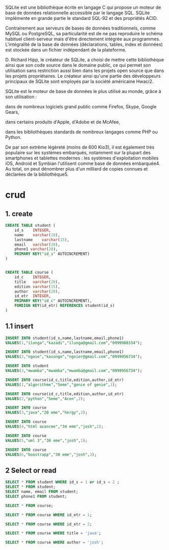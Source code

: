 

SQLite est une bibliothèque écrite en langage C qui propose un moteur de base de données relationnelle accessible par le langage SQL. SQLite implémente en grande partie le standard SQL-92 et des propriétés ACID.

Contrairement aux serveurs de bases de données traditionnels, comme MySQL ou PostgreSQL, sa particularité est de ne pas reproduire le schéma habituel client-serveur mais d'être directement intégrée aux programmes. L'intégralité de la base de données (déclarations, tables, index et données) est stockée dans un fichier indépendant de la plateforme.

D. Richard Hipp, le créateur de SQLite, a choisi de mettre cette bibliothèque ainsi que son code source dans le domaine public, ce qui permet son utilisation sans restriction aussi bien dans les projets open source que dans les projets propriétaires. Le créateur ainsi qu'une partie des développeurs principaux de SQLite sont employés par la société américaine Hwaci2.

SQLite est le moteur de base de données le plus utilisé au monde, grâce à son utilisation :

dans de nombreux logiciels grand public comme Firefox, Skype, Google Gears,

dans certains produits d'Apple, d'Adobe et de McAfee,

dans les bibliothèques standards de nombreux langages comme PHP ou Python.

De par son extrême légèreté (moins de 600 Kio3), il est également très populaire sur les systèmes embarqués, notamment sur la plupart des smartphones et tablettes modernes : les systèmes d'exploitation mobiles iOS, Android et Symbian l'utilisent comme base de données embarquée4. Au total, on peut dénombrer plus d'un milliard de copies connues et déclarées de la bibliothèque5.


# crud
## 1. create

```sql
CREATE TABLE student (
	id_s	INTEGER,
	name	varchar(10), 
	lastname	varchar(15),
	email	varchar(20),
	phone1 varchar(20),
	PRIMARY KEY("id_s" AUTOINCREMENT)
)


CREATE TABLE course (
	id_c	INTEGER,
	title	varchar(20), 
	edition	varchar(15),
	author	varchar(20),
	id_etr	INTEGER,
	PRIMARY KEY("id_c" AUTOINCREMENT),
	FOREIGN KEY(id_etr) REFERENCES student(id_s)
)
```
## 1.1 insert

```sql
INSERT INTO student(id_s,name,lastname,email,phone1)
VALUES(1,"ilunga","kazadi","ilunga@gmail.com","0999988334");

INSERT INTO student(id_s,name,lastname,email,phone1)
VALUES(2,"ngoie","kasongo","ngoier@gmail.com","0999956734");

INSERT INTO student 
VALUES(3,"mwamba","mwamba","mwamba@gmail.com","0999956734");
```
``` sql
INSERT INTO course(id_c,title,edition,author,id_etr)
VALUES(1,"algorithme","5eme","genie of genie",1);

INSERT INTO course(id_c,title,edition,author,id_etr)
VALUES(2,"python","5eme","Acen",2);

INSERT INTO course 
VALUES(3,"java","20 eme","hergy",3);

INSERT INTO course 
VALUES(4,"html avancee","34 eme","josh",2);

INSERT INTO course 
VALUES(5,"uml 3","30 eme","josh",1);

INSERT INTO course 
VALUES(6,"boostrapp","30 eme","josh",3);
```
## 2 Select or read
``` sql
SELECT * FROM student WHERE id_s = 1 or id_s = 2 ;
SELECT * FROM student;
SELECT name, email FROM student;
SELECT phone1 FROM student;
```
``` sql
SELECT * FROM course;

SELECT * FROM course WHERE id_etr = 1;

SELECT * FROM course WHERE id_etr = 2;

SELECT * FROM course WHERE title = 'java';

SELECT * FROM course WHERE author = 'josh';
```
